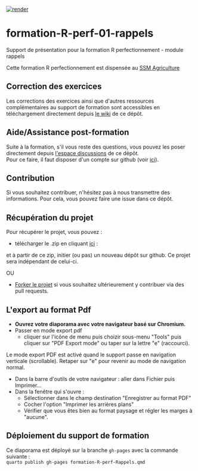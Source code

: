 <!-- badges: start -->
[![render](https://github.com/SSM-Agriculture/formation-R-perf-01-rappels/actions/workflows/publish.yaml/badge.svg)](https://github.com/SSM-Agriculture/formation-R-perf-01-rappels/actions)
<!-- badges: end -->

# formation-R-perf-01-rappels

Support de présentation pour la formation R perfectionnement - module rappels

Cette formation R perfectionnement est dispensée au [SSM Agriculture](https://agriculture.gouv.fr/)

## Correction des exercices

Les corrections des exercices ainsi que d'autres ressources complémentaires au support de formation sont accessibles en téléchargement directement depuis [le wiki](https://github.com/SSM-Agriculture/site-formations-R/wiki) de ce dépôt.  

## Aide/Assistance post-formation

Suite à la formation, s'il vous reste des questions, vous pouvez les poser directement depuis [l'espace discussions](https://github.com/SSM-Agriculture/site-formations-R/discussions) de ce dépôt.  
Pour ce faire, il faut disposer d'un compte sur github (voir [ici](https://github.com/signup?source=login)).  
 

## Contribution

Si vous souhaitez contribuer, n'hésitez pas à nous transmettre des informations. Pour cela, vous pouvez faire une issue dans ce dépôt.

## Récupération du projet

Pour récupérer le projet, vous pouvez :

- télécharger le .zip en cliquant [ici](https://github.com/SSM-Agriculture/formation-R-perf-01-rappels/archive/refs/heads/main.zip) : 

et à partir de ce zip, initier (ou pas) un nouveau dépôt sur github. Ce projet sera indépendant de celui-ci.

OU

- [Forker le projet](https://github.com/SSM-Agriculture/formation-R-perf-01-rappels/fork) si vous souhaitez ultérieurement y contribuer via des pull requests.

## L'export au format Pdf

- **Ouvrez votre diaporama avec votre navigateur basé sur Chromium.**  
- Passer en mode export pdf  
  - cliquer sur l'icône de menu puis choizir sous-menu "Tools" puis cliquer sur "PDF Export mode" ou taper sur la lettre "e" (raccourci).  
  
Le mode export PDF est activé quand le support passe en navigation verticale (scrollable). Retaper sur "e" pour revenir au mode de navigation normal.  


- Dans la barre d'outils de votre navigateur : aller dans Fichier puis Imprimer...
- Dans la fenêtre qui s'ouvre :
  - Sélectionner dans le champ destination "Enregistrer au format PDF"
  - Cocher l'option "Imprimer les arrières plans"
  - Vérifier que vous êtes bien au format paysage et régler les marges à "aucune". 

## Déploiement du support de formation

Ce diaporama est déployé sur la branche `gh-pages` avec la commande suivante :  
`quarto publish gh-pages formation-R-perf-Rappels.qmd`